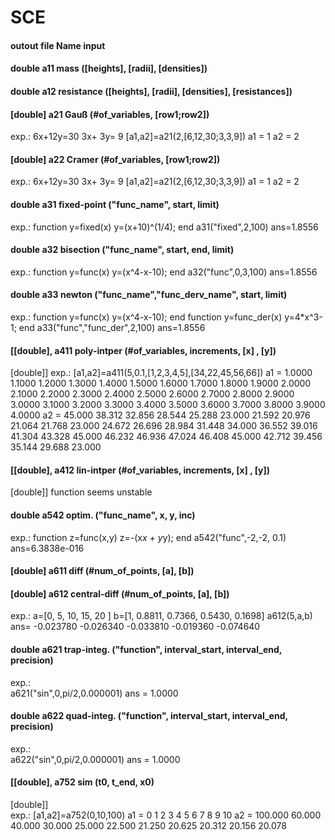 #  SCE
####   outout      file    Name        input
####   double      a11     mass        ([heights], [radii], [densities]) 
####   double      a12     resistance  ([heights], [radii], [densities], [resistances])
####   [double]    a21     Gauß        (#of_variables, [row1;row2])
   exp.:
			6x+12y=30
			3x+ 3y= 9
		[a1,a2]=a21(2,[6,12,30;3,3,9])
			a1 = 1
			a2 = 2
   
####   [double]    a22     Cramer      (#of_variables, [row1;row2])
   exp.:
			6x+12y=30
			3x+ 3y= 9
		[a1,a2]=a21(2,[6,12,30;3,3,9])
			a1 = 1
			a2 = 2
   
####   double      a31     fixed-point ("func_name", start, limit)
   exp.:
		function y=fixed(x)
		y=(x+10)^(1/4);
		end
		a31("fixed",2,100)
		ans=1.8556 
   
####   double      a32     bisection   ("func_name", start, end, limit)
   exp.:
		function y=func(x)
		y=(x^4-x-10);
		end
		a32("func",0,3,100)
		ans=1.8556   
   
####   double      a33     newton      ("func_name","func_derv_name", start, limit)
   exp.:
		function y=func(x)
		y=(x^4-x-10);
		end
		function y=func_der(x)
		y=4*x^3-1;
		end
		a33("func","func_der",2,100)
		ans=1.8556  
   
####   [[double],   a411    poly-intper (#of_variables, increments, [x] , [y])
   [double]]
   exp.:
		[a1,a2]=a411(5,0.1,[1,2,3,4,5],[34,22,45,56,66])
       a1 = 1.0000   1.1000   1.2000   1.3000   1.4000   1.5000   1.6000   1.7000   1.8000   1.9000   2.0000   2.1000   2.2000   2.3000   2.4000   2.5000   2.6000   2.7000   2.8000   2.9000   3.0000   3.1000   3.2000   3.3000   3.4000   3.5000   3.6000   3.7000   3.8000   3.9000   4.0000
       a2 = 45.000   38.312   32.856   28.544   25.288   23.000   21.592   20.976   21.064   21.768   23.000   24.672   26.696   28.984   31.448   34.000   36.552   39.016   41.304   43.328   45.000   46.232   46.936   47.024   46.408   45.000   42.712   39.456   35.144   29.688   23.000
   
####   [[double],   a412    lin-intper  (#of_variables, increments, [x] , [y])
   [double]] 
                function seems unstable
   
####   double      a542     optim.      ("func_name", x, y, inc)
   exp.:
		function z=func(x,y)
		z=-(x*x + y*y);
		end
		a542("func",-2,-2, 0.1)  
		ans=6.3838e-016
 
####   [double]    a611     diff       (#num_of_points, [a], [b])
   
 ####  [double]    a612     central-diff (#num_of_points, [a], [b])  
   exp.:
	    a=[0, 5, 10, 15, 20 ]
	    b=[1, 0.8811, 0.7366, 0.5430, 0.1698]
	    a612(5,a,b)
       ans= -0.023780  -0.026340  -0.033810  -0.019360  -0.074640 
   
 ####  double      a621    trap-integ.  ("function", interval_start, interval_end, precision)
   exp.:	
       a621("sin",0,pi/2,0.000001)
		ans = 1.0000 
   
 ####  double      a622    quad-integ.  ("function", interval_start, interval_end, precision)
   exp.:	
       a622("sin",0,pi/2,0.000001)
		ans = 1.0000 
  
  #### [[double],   a752    sim         (t0, t_end, x0)
   [double]]  
   exp.:	[a1,a2]=a752(0,10,100)
		a1 = 0    1    2    3    4    5    6    7    8    9   10
       a2 = 100.000    60.000    40.000    30.000    25.000    22.500    21.250    20.625    20.312    20.156    20.078  
   
